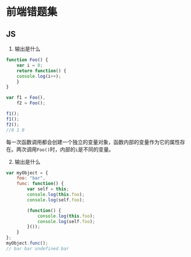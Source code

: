 # 前端错题集

## JS

1. 输出是什么

```javascript
function Foo() {
    var i = 0;
    return function() {
    console.log(i++);
    }
}

var f1 = Foo(),
	f2 = Foo();

f1();
f1();
f2();
//0 1 0
```

每一次函数调用都会创建一个独立的变量对象，函数内部的变量作为它的属性存在。两次调用`Foo()`时，内部的`i`是不同的变量。

2. 输出是什么

```javascript
var myObject = {
    foo: "bar",
    func: function() {
    	var self = this;
    	console.log(this.foo);
    	console.log(self.foo);

    	(function() {
    	    console.log(this.foo);
    	    console.log(self.foo);
    	}());
    }
};
myObject.func();
// bar bar undefined bar
```

